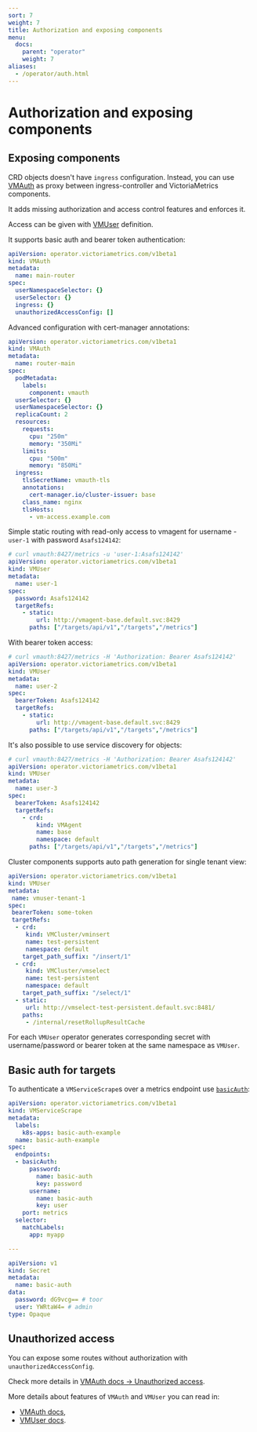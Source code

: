 ```yaml
---
sort: 7
weight: 7
title: Authorization and exposing components
menu:
  docs:
    parent: "operator"
    weight: 7
aliases:
  - /operator/auth.html
---
```


# Authorization and exposing components

## Exposing components

CRD objects doesn't have `ingress` configuration. 
Instead, you can use [VMAuth](./resources/vmauth.md) as proxy between ingress-controller and VictoriaMetrics components.

It adds missing authorization and access control features and enforces it.

Access can be given with [VMUser](./resources/vmuser.md) definition. 

It supports basic auth and bearer token authentication:

```yaml
apiVersion: operator.victoriametrics.com/v1beta1
kind: VMAuth
metadata:
  name: main-router
spec:
  userNamespaceSelector: {}
  userSelector: {}
  ingress: {}
  unauthorizedAccessConfig: []
```

Advanced configuration with cert-manager annotations:

```yaml
apiVersion: operator.victoriametrics.com/v1beta1
kind: VMAuth
metadata:
  name: router-main
spec:
  podMetadata:
    labels:
      component: vmauth
  userSelector: {}
  userNamespaceSelector: {}
  replicaCount: 2
  resources:
    requests:
      cpu: "250m"
      memory: "350Mi"
    limits:
      cpu: "500m"
      memory: "850Mi"
  ingress:
    tlsSecretName: vmauth-tls
    annotations:
      cert-manager.io/cluster-issuer: base
    class_name: nginx
    tlsHosts:
      - vm-access.example.com
```

Simple static routing with read-only access to vmagent for username - `user-1` with password `Asafs124142`:

```yaml
# curl vmauth:8427/metrics -u 'user-1:Asafs124142'
apiVersion: operator.victoriametrics.com/v1beta1
kind: VMUser
metadata:
  name: user-1
spec:
  password: Asafs124142
  targetRefs:
    - static:
        url: http://vmagent-base.default.svc:8429
      paths: ["/targets/api/v1","/targets","/metrics"]
```

With bearer token access:

```yaml
# curl vmauth:8427/metrics -H 'Authorization: Bearer Asafs124142'
apiVersion: operator.victoriametrics.com/v1beta1
kind: VMUser
metadata:
  name: user-2
spec:
  bearerToken: Asafs124142
  targetRefs:
    - static:
        url: http://vmagent-base.default.svc:8429
      paths: ["/targets/api/v1","/targets","/metrics"]
```

It's also possible to use service discovery for objects:

```yaml
# curl vmauth:8427/metrics -H 'Authorization: Bearer Asafs124142'
apiVersion: operator.victoriametrics.com/v1beta1
kind: VMUser
metadata:
  name: user-3
spec:
  bearerToken: Asafs124142
  targetRefs:
    - crd:
        kind: VMAgent
        name: base
        namespace: default
      paths: ["/targets/api/v1","/targets","/metrics"]
```

Cluster components supports auto path generation for single tenant view:

```yaml
apiVersion: operator.victoriametrics.com/v1beta1
kind: VMUser
metadata:
 name: vmuser-tenant-1
spec:
 bearerToken: some-token
 targetRefs:
  - crd:
     kind: VMCluster/vminsert
     name: test-persistent
     namespace: default
    target_path_suffix: "/insert/1"
  - crd:
     kind: VMCluster/vmselect
     name: test-persistent
     namespace: default
    target_path_suffix: "/select/1"
  - static:
     url: http://vmselect-test-persistent.default.svc:8481/
    paths:
     - /internal/resetRollupResultCache
```

For each `VMUser` operator generates corresponding secret with username/password or bearer token at the same namespace as `VMUser`.

## Basic auth for targets

To authenticate a `VMServiceScrape`s over a metrics endpoint use [`basicAuth`](./api.md#basicauth):

```yaml
apiVersion: operator.victoriametrics.com/v1beta1
kind: VMServiceScrape
metadata:
  labels:
    k8s-apps: basic-auth-example
  name: basic-auth-example
spec:
  endpoints:
  - basicAuth:
      password:
        name: basic-auth
        key: password
      username:
        name: basic-auth
        key: user
    port: metrics
  selector:
    matchLabels:
      app: myapp

---

apiVersion: v1
kind: Secret
metadata:
  name: basic-auth
data:
  password: dG9vcg== # toor
  user: YWRtaW4= # admin
type: Opaque
```

## Unauthorized access

You can expose some routes without authorization with `unauthorizedAccessConfig`.

Check more details in [VMAuth docs -> Unauthorized access](./resources/vmauth.md#unauthorized-access).

More details about features of `VMAuth` and `VMUser` you can read in:
- [VMAuth docs](./resources/vmauth.md),
- [VMUser docs](./resources/vmuser.md).
